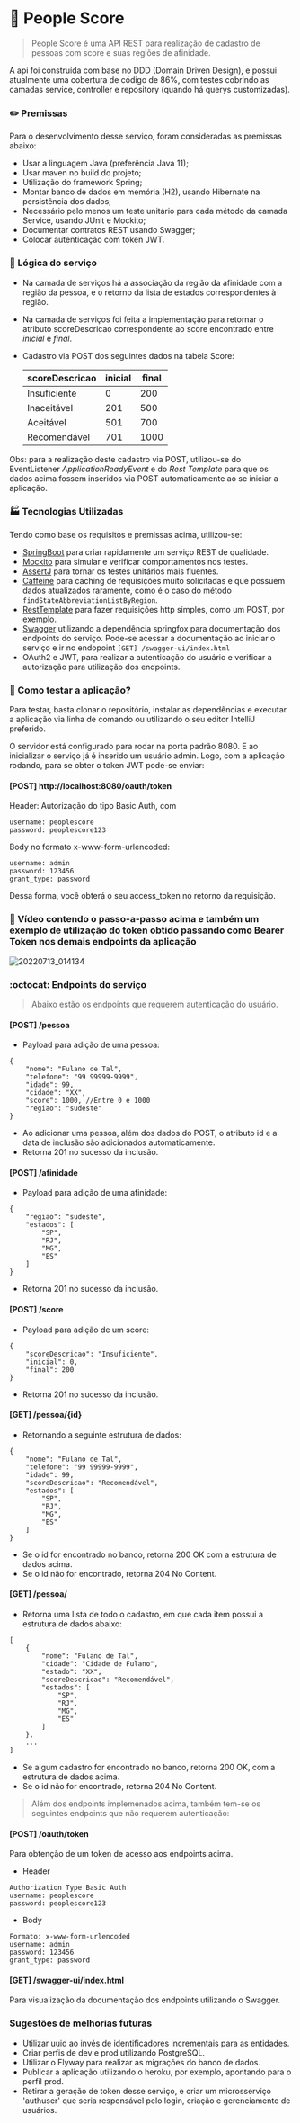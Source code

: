 # :100: People Score

>People Score é uma API REST para realização de cadastro de pessoas com score e suas regiões de afinidade.

A api foi construída com base no DDD (Domain Driven Design), e possui atualmente uma cobertura de código de 86%, com testes
cobrindo as camadas service, controller e repository (quando há querys customizadas).

### :pencil2: Premissas

Para o desenvolvimento desse serviço, foram consideradas as premissas abaixo:

* Usar a linguagem Java (preferência Java 11);
* Usar maven no build do projeto;
* Utilização do framework Spring;
* Montar banco de dados em memória (H2), usando Hibernate na persistência dos dados;
* Necessário pelo menos um teste unitário para cada método da camada Service, usando JUnit e Mockito;
* Documentar contratos REST usando Swagger;
* Colocar autenticação com token JWT.

### :dna: Lógica do serviço

* Na camada de serviços há a associação da região da afinidade com a região da pessoa, e o retorno da lista de estados correspondentes à região.
* Na camada de serviços foi feita a implementação para retornar o atributo scoreDescricao correspondente ao score encontrado entre <em>inicial</em> e <em>final</em>.
* Cadastro via POST dos seguintes dados na tabela Score:

  |scoreDescricao | inicial | final |
  |---------------|---------|-------|
  |Insuficiente   |0        |200    |
  |Inaceitável    |201      |500    |
  |Aceitável      |501      |700    |
  |Recomendável   |701      |1000   |

Obs: para a realização deste cadastro via POST, utilizou-se do EventListener <em>ApplicationReadyEvent</em> e do <em>Rest Template</em> para
que os dados acima fossem inseridos via POST automaticamente ao se iniciar a aplicação.


### :factory: Tecnologias Utilizadas

Tendo como base os requisitos e premissas acima, utilizou-se:

* [SpringBoot](https://spring.io/projects/spring-boot) para criar rapidamente um serviço REST de qualidade.
* [Mockito](https://site.mockito.org/) para simular e verificar comportamentos nos testes.
* [AssertJ](https://assertj.github.io/doc/) para tornar os testes unitários mais fluentes.
* [Caffeine](https://github.com/ben-manes/caffeine) para caching de requisições muito solicitadas e que possuem dados atualizados raramente,
como é o caso do método `findStateAbbreviationListByRegion`.
* [RestTemplate](https://docs.spring.io/spring-framework/docs/current/javadoc-api/org/springframework/web/client/RestTemplate.html) para fazer requisições http simples, como um POST, por exemplo.
* [Swagger](https://swagger.io/) utilizando a dependência springfox para documentação dos endpoints do serviço. Pode-se acessar a documentação ao iniciar o serviço e ir no endopoint ```[GET] /swagger-ui/index.html```
* OAuth2 e JWT, para realizar a autenticação do usuário e verificar a autorização para utilização dos endpoints.


### :test_tube: Como testar a aplicação?

Para testar, basta clonar o repositório, instalar as dependências e executar a aplicação via linha de comando ou utilizando o seu editor IntelliJ preferido.

O servidor está configurado para rodar na porta padrão 8080. E ao inicializar o serviço já é inserido um usuário admin. 
Logo, com a aplicação rodando, para se obter o token JWT pode-se enviar:

#### [POST] http://localhost:8080/oauth/token
Header: 
Autorização do tipo Basic Auth, com
```
username: peoplescore
password: peoplescore123

```
Body no formato x-www-form-urlencoded:
```
username: admin
password: 123456
grant_type: password
```
Dessa forma, você obterá o seu access_token no retorno da requisição.

### :movie_camera: Vídeo contendo o passo-a-passo acima e também um exemplo de utilização do token obtido passando como Bearer Token nos demais endpoints da aplicação

![20220713_014134](https://user-images.githubusercontent.com/50798315/178652940-c599df1e-2bd0-4858-abbf-fd01f8d14f28.gif)


### :octocat: Endpoints do serviço

> Abaixo estão os endpoints que requerem autenticação do usuário.

#### [POST] /pessoa
* Payload para adição de uma pessoa: 
```
{
    "nome": "Fulano de Tal",
    "telefone": "99 99999-9999",
    "idade": 99,
    "cidade": "XX",
    "score": 1000, //Entre 0 e 1000
    "regiao": "sudeste"
}
```
* Ao adicionar uma pessoa, além dos dados do POST, o atributo id e a data de inclusão são adicionados automaticamente.
* Retorna 201 no sucesso da inclusão.

#### [POST] /afinidade
* Payload para adição de uma afinidade:
```
{
    "regiao": "sudeste",
    "estados": [
        "SP",
        "RJ",
        "MG",
        "ES"
    ]
}
```
* Retorna 201 no sucesso da inclusão.

#### [POST] /score
* Payload para adição de um score:
```
{
    "scoreDescricao": "Insuficiente",
    "inicial": 0,
    "final": 200
}
```
* Retorna 201 no sucesso da inclusão.

#### [GET] /pessoa/{id}
* Retornando a seguinte estrutura de dados:
```
{
    "nome": "Fulano de Tal",
    "telefone": "99 99999-9999",
    "idade": 99,
    "scoreDescricao": "Recomendável",
    "estados": [
        "SP",
        "RJ",
        "MG",
        "ES"
    ]
}
```
* Se o id for encontrado no banco, retorna 200 OK com a estrutura de dados acima.
* Se o id não for encontrado, retorna 204 No Content.

#### [GET] /pessoa/
* Retorna uma lista de todo o cadastro, em que cada item possui a estrutura de dados abaixo:
```
[
    {
        "nome": "Fulano de Tal",
        "cidade": "Cidade de Fulano",
        "estado": "XX",
        "scoreDescricao": "Recomendável",
        "estados": [
            "SP",
            "RJ",
            "MG",
            "ES"
        ]
    },
    ...
]
```
* Se algum cadastro for encontrado no banco, retorna 200 OK, com a estrutura de dados acima.
* Se o id não for encontrado, retorna 204 No Content.


> Além dos endpoints implemenados acima, também tem-se os seguintes endpoints que não requerem autenticação:

#### [POST] /oauth/token
Para obtenção de um token de acesso aos endpoints acima.

* Header
```
Authorization Type Basic Auth
username: peoplescore
password: peoplescore123
```
* Body
```
Formato: x-www-form-urlencoded
username: admin
password: 123456
grant_type: password
```
#### [GET] /swagger-ui/index.html
Para visualização da documentação dos endpoints utilizando o Swagger.

### Sugestões de melhorias futuras
* Utilizar uuid ao invés de identificadores incrementais para as entidades.
* Criar perfis de dev e prod utilizando PostgreSQL.
* Utilizar o Flyway para realizar as migrações do banco de dados.
* Publicar a aplicação utilizando o heroku, por exemplo, apontando para o perfil prod.
* Retirar a geração de token desse serviço, e criar um microsserviço 'authuser' que seria responsável pelo login, criação e gerenciamento de usuários.
